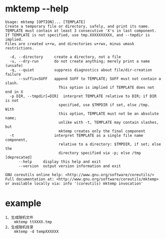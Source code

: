 # mktemp --help
	Usage: mktemp [OPTION]... [TEMPLATE]
	Create a temporary file or directory, safely, and print its name.
	TEMPLATE must contain at least 3 consecutive 'X's in last component.
	If TEMPLATE is not specified, use tmp.XXXXXXXXXX, and --tmpdir is implied.
	Files are created u+rw, and directories u+rwx, minus umask restrictions.
	
	  -d, --directory     create a directory, not a file
	  -u, --dry-run       do not create anything; merely print a name (unsafe)
	  -q, --quiet         suppress diagnostics about file/dir-creation failure
	      --suffix=SUFF   append SUFF to TEMPLATE; SUFF must not contain a slash.
	                        This option is implied if TEMPLATE does not end in X
	  -p DIR, --tmpdir[=DIR]  interpret TEMPLATE relative to DIR; if DIR is not
	                        specified, use $TMPDIR if set, else /tmp.  With
	                        this option, TEMPLATE must not be an absolute name;
	                        unlike with -t, TEMPLATE may contain slashes, but
	                        mktemp creates only the final component
	  -t                  interpret TEMPLATE as a single file name component,
	                        relative to a directory: $TMPDIR, if set; else the
	                        directory specified via -p; else /tmp [deprecated]
	      --help     display this help and exit
	      --version  output version information and exit
	
	GNU coreutils online help: <http://www.gnu.org/software/coreutils/>
	Full documentation at: <http://www.gnu.org/software/coreutils/mktemp>
	or available locally via: info '(coreutils) mktemp invocation'
	
# example
	1、生成随机文件
		mktemp ttXXXX.tmp
	2、生成随机目录
		mktemp -d tempXXXXXX